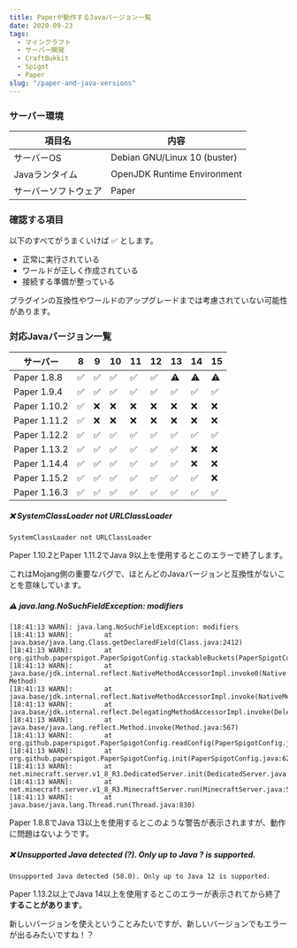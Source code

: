 ```yaml
---
title: Paperが動作するJavaバージョン一覧
date: 2020-09-23
tags:
  - マインクラフト
  - サーバー開発
  - CraftBukkit
  - Spigot
  - Paper
slug: "/paper-and-java-versions"
---
```


### サーバー環境

| 項目名 | 内容 |
| - | - |
| サーバーOS | Debian GNU/Linux 10 (buster) |
| Javaランタイム | OpenJDK Runtime Environment |
| サーバーソフトウェア | Paper |

### 確認する項目

以下のすべてがうまくいけば ✅ とします。

- 正常に実行されている
- ワールドが正しく作成されている
- 接続する準備が整っている

プラグインの互換性やワールドのアップグレードまでは考慮されていない可能性があります。

### 対応Javaバージョン一覧

| サーバー | 8 | 9 | 10 | 11 | 12 | 13 | 14 | 15 |
| - | - | - | - | - | - | - | - | - |
| Paper 1.8.8 | ✅ | ✅ | ✅ | ✅ | ✅ | ⚠️ | ⚠️ | ⚠️ |
| Paper 1.9.4 | ✅ | ✅ | ✅ | ✅ | ✅ | ✅ | ✅ | ✅ |
| Paper 1.10.2 | ✅ | ❌ | ❌ | ❌ | ❌ | ❌ | ❌ | ❌ |
| Paper 1.11.2 | ✅ | ❌ | ❌ | ❌ | ❌ | ❌ | ❌ | ❌ |
| Paper 1.12.2 | ✅ | ✅ | ✅ | ✅ | ✅ | ✅ | ✅ | ✅ |
| Paper 1.13.2 | ✅ | ✅ | ✅ | ✅ | ✅ | ✅ | ❌ | ❌ |
| Paper 1.14.4 | ✅ | ✅ | ✅ | ✅ | ✅ | ✅ | ❌ | ❌ |
| Paper 1.15.2 | ✅ | ✅ | ✅ | ✅ | ✅ | ✅ | ✅ | ❌ |
| Paper 1.16.3 | ✅ | ✅ | ✅ | ✅ | ✅ | ✅ | ✅ | ✅ |

##### ❌ SystemClassLoader not URLClassLoader

```
SystemClassLoader not URLClassLoader
```

Paper 1.10.2とPaper 1.11.2でJava 9以上を使用するとこのエラーで終了します。

これはMojang側の重要なバグで、ほとんどのJavaバージョンと互換性がないことを意味しています。

##### ⚠️ java.lang.NoSuchFieldException: modifiers

```
[18:41:13 WARN]: java.lang.NoSuchFieldException: modifiers
[18:41:13 WARN]:        at java.base/java.lang.Class.getDeclaredField(Class.java:2412)
[18:41:13 WARN]:        at org.github.paperspigot.PaperSpigotConfig.stackableBuckets(PaperSpigotConfig.java:192)
[18:41:13 WARN]:        at java.base/jdk.internal.reflect.NativeMethodAccessorImpl.invoke0(Native Method)
[18:41:13 WARN]:        at java.base/jdk.internal.reflect.NativeMethodAccessorImpl.invoke(NativeMethodAccessorImpl.java:62)
[18:41:13 WARN]:        at java.base/jdk.internal.reflect.DelegatingMethodAccessorImpl.invoke(DelegatingMethodAccessorImpl.java:43)
[18:41:13 WARN]:        at java.base/java.lang.reflect.Method.invoke(Method.java:567)
[18:41:13 WARN]:        at org.github.paperspigot.PaperSpigotConfig.readConfig(PaperSpigotConfig.java:84)
[18:41:13 WARN]:        at org.github.paperspigot.PaperSpigotConfig.init(PaperSpigotConfig.java:62)
[18:41:13 WARN]:        at net.minecraft.server.v1_8_R3.DedicatedServer.init(DedicatedServer.java:181)
[18:41:13 WARN]:        at net.minecraft.server.v1_8_R3.MinecraftServer.run(MinecraftServer.java:563)
[18:41:13 WARN]:        at java.base/java.lang.Thread.run(Thread.java:830)
```

Paper 1.8.8でJava 13以上を使用するとこのような警告が表示されますが、動作に問題はないようです。

##### ❌ Unsupported Java detected (?). Only up to Java ? is supported.

```
Unsupported Java detected (58.0). Only up to Java 12 is supported.
```

Paper 1.13.2以上でJava 14以上を使用するとこのエラーが表示されてから終了**することがあります**。

新しいバージョンを使えということみたいですが、新しいバージョンでもエラーが出るみたいですね！？
